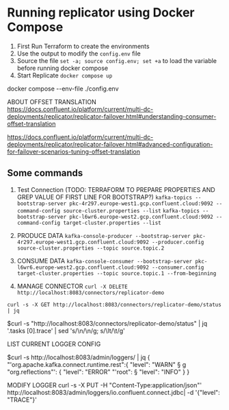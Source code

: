 # Running replicator using Docker Compose

1. First Run Terraform to create the environments
2. Use the output to modify the `config.env` file
3. Source the file `set -a; source config.env; set +a` to load the variable before running docker compose
4. Start Replicate `docker compose up`

docker compose --env-file ./config.env


ABOUT OFFSET TRANSLATION
https://docs.confluent.io/platform/current/multi-dc-deployments/replicator/replicator-failover.html#understanding-consumer-offset-translation

https://docs.confluent.io/platform/current/multi-dc-deployments/replicator/replicator-failover.html#advanced-configuration-for-failover-scenarios-tuning-offset-translation

## Some commands

1. Test Connection (TODO: TERRAFORM TO PREPARE PROPERTIES AND GREP VALUE OF FIRST LINE FOR BOOTSTRAP?)
`kafka-topics --bootstrap-server pkc-4r297.europe-west1.gcp.confluent.cloud:9092 --command-config source-cluster.properties --list`
`kafka-topics --bootstrap-server pkc-l6wr6.europe-west2.gcp.confluent.cloud:9092 --command-config target-cluster.properties --list`

2. PRODUCE DATA
`kafka-console-producer --bootstrap-server pkc-4r297.europe-west1.gcp.confluent.cloud:9092 --producer.config source-cluster.properties --topic source.topic.2`

3. CONSUME DATA
`kafka-console-consumer --bootstrap-server pkc-l6wr6.europe-west2.gcp.confluent.cloud:9092 --consumer.config target-cluster.properties --topic source.topic.1 --from-beginning`


4. MANAGE CONNECTOR
`curl -X DELETE http://localhost:8083/connectors/replicator-demo`

`curl -s -X GET http://localhost:8083/connectors/replicator-demo/status | jq`


$curl -s "http://localhost:8083/connectors/replicator-demo/status" | jq '.tasks [0].trace' | sed 's/\\n/\n/g; s/\lt/\t/g'


LIST CURRENT LOGGER CONFIG

$curl -s http://localhost:8083/admin/loggers/ | jq
{
"'org.apache.kafka.connect.runtime.rest":{
"level": "WARN"
§ g
"org.reflections"': {
"level": "ERROR"
"'root": §
"level": "INFO"
}
}

MODIFY LOGGER
curl -s -X PUT -H "Content-Type:application/json"' \
http://localhost:8083/admin/loggers/io.confluent.connect.jdbc|
-d '{"level": "TRACE"}'